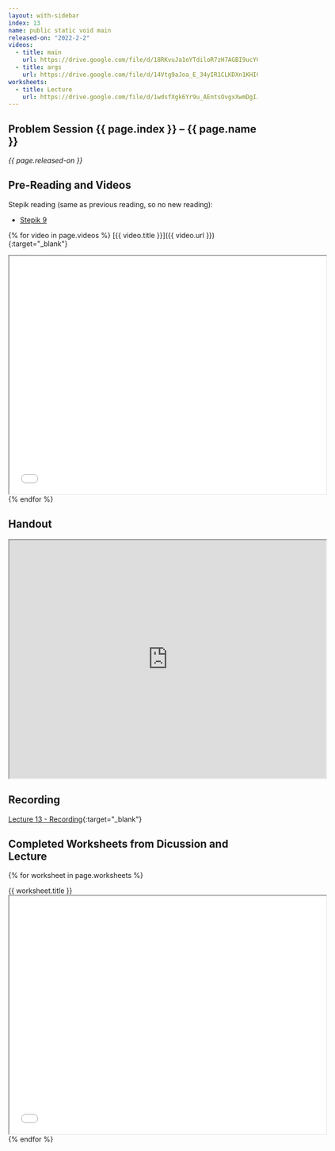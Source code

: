 ```yaml
---
layout: with-sidebar
index: 13
name: public static void main
released-on: "2022-2-2"
videos:
  - title: main
    url: https://drive.google.com/file/d/18RKvuJa1oYTdiloR7zH7AGBI9ucYCBQp
  - title: args
    url: https://drive.google.com/file/d/14Vtg9aJoa_E_34yIR1CLKDXn1KHIC-0e
worksheets:
  - title: Lecture
    url: https://drive.google.com/file/d/1wdsfXgk6Yr9u_AEntsOvgxXwmDgIJTIj
---
```


## Problem Session {{ page.index }} – {{ page.name }}

_{{ page.released-on }}_

## Pre-Reading and Videos

Stepik reading (same as previous reading, so no new reading):
- [Stepik 9](https://stepik.org/lesson/579631/step/1?unit=574281)

{% for video in page.videos %}
[{{ video.title }}]({{ video.url }}){:target="_blank"}

<iframe src="{{ video.url }}/preview" width="640" height="480" allow="autoplay"></iframe>
{% endfor %}

## Handout

<iframe src="https://drive.google.com/file/d/1tdDJxnfvhltW0KTTR3dsERNRkESTA5Le/preview" width="640" height="480" allow="autoplay"></iframe>

## Recording

[Lecture 13 - Recording](https://podcast.ucsd.edu/watch/wi22/cse11_a00/13){:target="_blank"}

## Completed Worksheets from Dicussion and Lecture

{% for worksheet in page.worksheets %}
<div class="worksheetBox">
{{ worksheet.title }}
<br>
<iframe src="{{ worksheet.url }}/preview" width="640" height="480" allow="autoplay"></iframe>
</div>
{% endfor %}